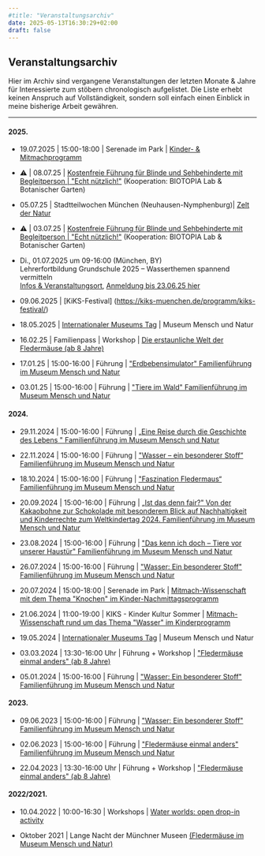```yaml
---
#title: "Veranstaltungsarchiv"
date: 2025-05-13T16:30:29+02:00
draft: false
---
```



## Veranstaltungsarchiv 

Hier im Archiv sind vergangene Veranstaltungen der letzten Monate & Jahre für Interessierte zum stöbern chronologisch aufgelistet. Die Liste erhebt keinen Anspruch auf Vollständigkeit, sondern soll einfach einen Einblick in meine bisherige Arbeit gewähren. 

___

#### 2025.  
* 19.07.2025 | 15:00-18:00 | Serenade im Park | [Kinder- & Mitmachprogramm](https://stadt.muenchen.de/infos/serenade-im-park.html)

* ⚠️ | 08.07.25 | [Kostenfreie Führung für Blinde und Sehbehinderte mit Begleitperson | "Echt nützlich!"](https://www.eventbrite.de/e/echt-nutzlich-tickets-1389095826009?aff=oddtdtcreator) (Kooperation: BIOTOPIA Lab & Botanischer Garten) 

* 05.07.25 | Stadtteilwochen München (Neuhausen-Nymphenburg)| [Zelt der Natur](https://stadtteilwochen-muenchen.de/stadtteilwoche-neuhausen-nymphenburg/forschen-sammeln-verstehen)

* ⚠️ | 03.07.25 | [Kostenfreie Führung für Blinde und Sehbehinderte mit Begleitperson | "Echt nützlich!"](https://www.eventbrite.de/e/echt-nutzlich-tickets-1299225330939?aff=oddtdtcreator) (Kooperation: BIOTOPIA Lab & Botanischer Garten) 

* Di., 01.07.2025 um 09-16:00  (München, BY)  
Lehrerfortbildung Grundschule 2025 – Wasserthemen spannend vermitteln  
[Infos & Veranstaltungsort](https://mmn-muenchen.snsb.de/lehrerfortbildung-grundschule-2025-wasserthemen-spannend-vermitteln/), [Anmeldung bis 23.06.25 hier](https://fibs.alp.dillingen.de/lehrgangssuche?container_id=409789)

* 09.06.2025 | [KiKS-Festival] (https://kiks-muenchen.de/programm/kiks-festival/)

* 18.05.2025 | [Internationaler Museums Tag](https://www.museumsbund.de/internationaler-museumstag/) | Museum Mensch und Natur

* 16.02.25 | Familienpass | Workshop | [Die erstaunliche Welt der Fledermäuse (ab 8 Jahre)](https://veranstaltungen.muenchen.de/ferienangebote-familienpass/veranstaltungen/die-erstaunliche-welt-der-fledermaeuse-ab-8-jahre/)

* 17.01.25 | 15:00-16:00 | Führung | ["Erdbebensimulator" Familienführung im Museum Mensch und Natur](https://mmn-muenchen.snsb.de/familienfuehrungen/)

* 03.01.25 | 15:00-16:00 | Führung | ["Tiere im Wald" Familienführung im Museum Mensch und Natur](https://mmn-muenchen.snsb.de/familienfuehrungen/)
  
#### 2024.  
* 29.11.2024 | 15:00-16:00 | Führung | [„Eine Reise durch die Geschichte des Lebens " Familienführung im Museum Mensch und Natur](https://mmn-muenchen.snsb.de/familienfuehrungen/)

* 22.11.2024 | 15:00-16:00 | Führung | ["Wasser – ein besonderer Stoff“ Familienführung im Museum Mensch und Natur](https://mmn-muenchen.snsb.de/familienfuehrungen/)

* 18.10.2024 | 15:00-16:00 | Führung | ["Faszination Fledermaus“ Familienführung im Museum Mensch und Natur](https://mmn-muenchen.snsb.de/familienfuehrungen/)

* 20.09.2024 | 15:00-16:00 | Führung | [„Ist das denn fair?" Von der Kakaobohne zur Schokolade mit besonderem Blick auf Nachhaltigkeit und Kinderrechte zum Weltkindertag 2024. Familienführung im Museum Mensch und Natur](https://mmn-muenchen.snsb.de/familienfuehrungen/)

* 23.08.2024 | 15:00-16:00 | Führung | ["Das kenn ich doch – Tiere vor unserer Haustür" Familienführung im Museum Mensch und Natur](https://mmn-muenchen.snsb.de/familienfuehrungen/)

* 26.07.2024 | 15:00-16:00 | Führung | ["Wasser: Ein besonderer Stoff" Familienführung im Museum Mensch und Natur](https://mmn-muenchen.snsb.de/familienfuehrungen/)

* 20.07.2024 | 15:00-18:00 | Serenade im Park | [Mitmach-Wissenschaft mit dem Thema "Knochen" im Kinder-Nachmittagsprogramm](https://stadt.muenchen.de/infos/serenade-im-park.html#:~:text=Das%20Klassik%2DOpen%2DAir%2D,Eintritt%20frei!)

* 21.06.2024 | 11:00-19:00 | KIKS - Kinder Kultur Sommer | [Mitmach-Wissenschaft rund um das Thema "Wasser" im Kinderprogramm](https://kiks-muenchen.de/)

* 19.05.2024 | [Internationaler Museums Tag](https://www.museumsbund.de/internationaler-museumstag/) | Museum Mensch und Natur 

* 03.03.2024 | 13:30-16:00 Uhr | Führung + Workshop | ["Fledermäuse einmal anders" (ab 8 Jahre)](https://veranstaltungen.muenchen.de/ferienangebote-familienpass/veranstaltungen/fledermaeuse-einmal-anders-ab-8-jahre-2/)

*  05.01.2024 | 15:00-16:00 | Führung | ["Wasser: Ein besonderer Stoff" Familienführung im Museum Mensch und Natur](https://mmn-muenchen.snsb.de/familienfuehrungen/)  

#### 2023.  
* 09.06.2023 | 15:00-16:00 | Führung | ["Wasser: Ein besonderer Stoff" Familienführung im Museum Mensch und Natur](https://mmn-muenchen.snsb.de/familienfuehrungen/)  

* 02.06.2023 | 15:00-16:00 | Führung | ["Fledermäuse einmal anders" Familienführung im Museum Mensch und Natur](https://mmn-muenchen.snsb.de/familienfuehrungen/)  

* 22.04.2023 | 13:30-16:00 Uhr | Führung + Workshop | ["Fledermäuse einmal anders" (ab 8 Jahre)](https://veranstaltungen.muenchen.de/ferienangebote-familienpass/veranstaltungen/fledermaeuse-einmal-anders-ab-8-jahre/) 

#### 2022/2021.  
* 10.04.2022 | 10:00-16:30 | Workshops | [Water worlds: open drop-in activity](https://biotopia.net/en/biotopia-lab/dropins#program)

* Oktober 2021 | Lange Nacht der Münchner Museen [(Fledermäuse im Museum Mensch und Natur)](https://mmn-muenchen.snsb.de/lange-nacht-der-muenchner-museen/)